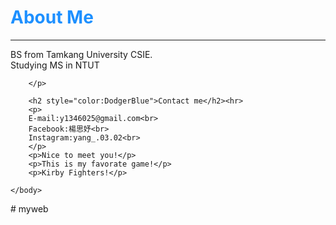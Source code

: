 <html>
	<head>
		<title>My FIRST Website!</title>
		<link rel="stylesheet" href="stylesheets/main.css">
		<script src="javasripts/main.js"></script>
	</head>
	<body>
		<h1 style="color:DodgerBlue">About Me</h1><hr>
		<p>
		 BS from Tamkang University CSIE.<br>
		Studying MS in NTUT <br>
		
		</p>
		
		<h2 style="color:DodgerBlue">Contact me</h2><hr>
		<p>
		E-mail:y1346025@gmail.com<br>
		Facebook:楊思妤<br>
		Instagram:yang_.03.02<br>
		</p>
		<p>Nice to meet you!</p>
		<p>This is my favorate game!</p>
		<p>Kirby Fighters!</p>
		
	</body>
</html># myweb
